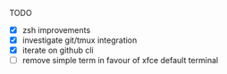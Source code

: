 TODO

- [x] zsh improvements
- [x] investigate git/tmux integration
- [x] iterate on github cli
- [ ] remove simple term in favour of xfce default terminal
